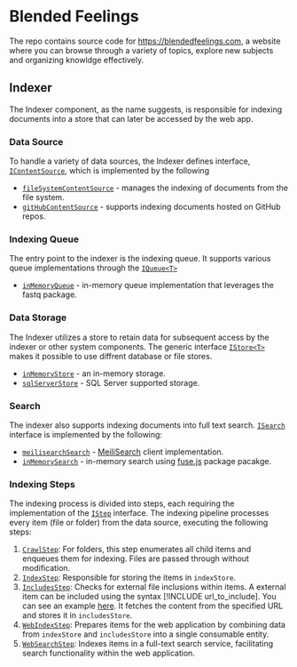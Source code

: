 # Blended Feelings
The repo contains source code for https://blendedfeelings.com,
a website where you can browse through a variety of topics, explore new subjects and organizing knowldge effectively.


## Indexer

The Indexer component, as the name suggests, is responsible for indexing documents into a store that can later be accessed by the web app.

### Data Source

To handle a variety of data sources, the Indexer defines interface, [`IContentSource`](src/indexer/lib/contentSource/contentSource.ts), which is implemented by the following 

- [`fileSystemContentSource`](src/indexer/lib/contentSource/fileSystemContentSource.ts) - manages the indexing of documents from the file system.
- [`gitHubContentSource`](src/indexer/lib/contentSource/gitHubContentSource.ts) - supports indexing documents hosted on GitHub repos.

### Indexing Queue

The entry point to the indexer is the indexing queue. It supports various queue implementations through the [`IQueue<T>`](src/indexer/lib/queue/index.ts)
- [`inMemoryQueue`](src/indexer/lib/queue/inMemoryQueue.ts) - in-memory queue implementation that leverages the fastq package.

### Data Storage

The Indexer utilizes a store to retain data for subsequent access by the indexer or other system components. The generic interface [`IStore<T>`](/src/indexer/lib/store/index.ts) makes it possible to use diffrent database or file stores.

- [`inMemoryStore`](src/indexer/lib/store/inMemoryStore.ts) - an in-memory storage.
- [`sqlServerStore`](src/indexer/lib/store/sqlServerStore.ts) -  SQL Server supported storage.

### Search
The indexer also supports indexing documents into full text search. [`ISearch`](src/indexer/lib/search/index.ts) interface is implemented by the following:

- [`meilisearchSearch`](src/indexer/lib/search/meilisearchSearch.ts) - [MeiliSearch](https://www.meilisearch.com/) client implementation.
- [`inMemorySearch`](src/indexer/lib/search/inMemorySearch.ts) - in-memory search using [fuse.js](https://www.fusejs.io/) package pacakge.

### Indexing Steps

The indexing process is divided into steps, each requiring the implementation of the [`IStep`](src/indexer/lib/indexer/index.ts) interface. The indexing pipeline processes every item (file or folder) from the data source, executing the following steps:

1. [`CrawlStep`](src/indexer/lib/indexer/crawlStep.ts): For folders, this step enumerates all child items and enqueues them for indexing. Files are passed through without modification.
2. [`IndexStep`](src/indexer/lib/indexer/indexStep.ts): Responsible for storing the items in `indexStore`.
3. [`IncludesStep`](src/indexer/lib/indexer/includesStep.ts): Checks for external file inclusions within items. A external item can be included using the syntax [!INCLUDE url_to_include]. You can see an example [here](https://github.com/BlendedFeelings/software/blob/main/algorithms/sort/bubble-sort-algorithm.md). It fetches the content from the specified URL and stores it in `includesStore`.
4. [`WebIndexStep`](src/indexer/lib/indexer/webIndexStep.ts): Prepares items for the web application by combining data from `indexStore` and `includesStore` into a single consumable entity.
5. [`WebSearchStep`](src/indexer/lib/indexer/webSearchStep.ts): Indexes items in a full-text search service, facilitating search functionality  within the web application.

